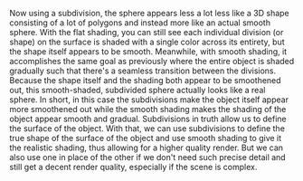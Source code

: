 Now using a subdivision, the sphere appears less a lot less like a 3D shape consisting of a lot of polygons and instead more like an actual smooth sphere. With the flat shading, you can still see each individual division (or shape) on the surface is shaded with a single color across its entirety, but the shape itself appears to be smooth. Meanwhile, with smooth shading, it accomplishes the same goal as previously where the entire object is shaded gradually such that there's a seamless transition between the divisions. Because the shape itself and the shading both appear to be smoothened out, this smooth-shaded, subdivided sphere actually looks like a real sphere. In short, in this case the subdivisions make the object itself appear more smoothened out while the smooth shading makes the shading of the object appear smooth and gradual. Subdivisions in truth allow us to define the surface of the object. With that, we can use subdivisions to define the true shape of the surface of the object and use smooth shading to give it the realistic shading, thus allowing for a higher quality render. But we can also use one in place of the other if we don't need such precise detail and still get a decent render quality, especially if the scene is complex.